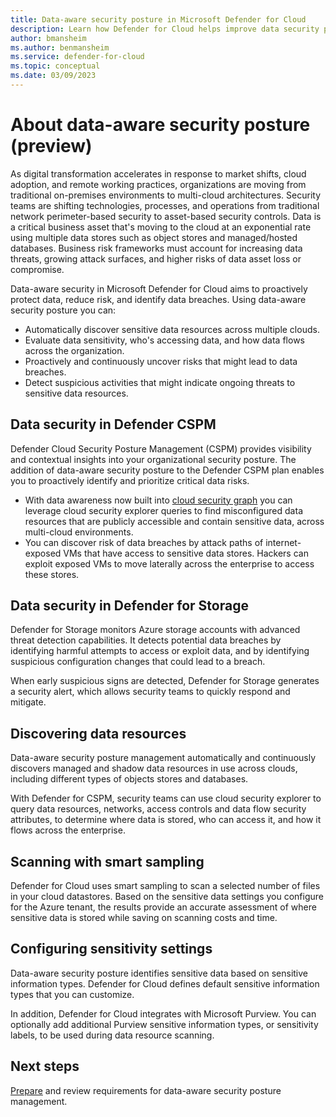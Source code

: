 ```yaml
---
title: Data-aware security posture in Microsoft Defender for Cloud
description: Learn how Defender for Cloud helps improve data security posture in a multi-cloud environment.
author: bmansheim
ms.author: benmansheim
ms.service: defender-for-cloud
ms.topic: conceptual
ms.date: 03/09/2023
---
```

# About data-aware security posture (preview)

As digital transformation accelerates in response to market shifts, cloud adoption, and remote working practices, organizations are moving from traditional on-premises environments to multi-cloud architectures. Security teams are shifting technologies, processes, and operations from traditional network perimeter-based security to asset-based security controls. Data is a critical business asset that's moving to the cloud at an exponential rate using multiple data stores such as object stores and managed/hosted databases. Business risk frameworks must account for increasing data threats, growing attack surfaces, and higher risks of data asset loss or compromise.

Data-aware security in Microsoft Defender for Cloud aims to proactively protect data, reduce risk, and identify data breaches. Using data-aware security posture you can:

- Automatically discover sensitive data resources across multiple clouds.
- Evaluate data sensitivity, who's accessing data, and how data flows across the organization.
- Proactively and continuously uncover risks that might lead to data breaches.
- Detect suspicious activities that might indicate ongoing threats to sensitive data resources.

## Data security in Defender CSPM

Defender Cloud Security Posture Management (CSPM) provides visibility and contextual insights into your organizational security posture. The addition of data-aware security posture to the Defender CSPM plan enables you to proactively identify and prioritize critical data risks.

- With data awareness now built into [cloud security graph](concept-attack-path#what-is-cloud-security-graph.md) you can leverage cloud security explorer queries to find misconfigured data resources that are publicly accessible and contain sensitive data, across multi-cloud environments. 
- You can discover risk of data breaches by attack paths of internet-exposed VMs that have access to sensitive data stores. Hackers can exploit exposed VMs to move laterally across the enterprise to access these stores.

## Data security in Defender for Storage

Defender for Storage monitors Azure storage accounts with advanced threat detection capabilities. It detects potential data breaches by identifying harmful attempts to access or exploit data, and by identifying suspicious configuration changes that could lead to a breach.

When early suspicious signs are detected, Defender for Storage generates a security alert, which allows security teams to quickly respond and mitigate.

## Discovering data resources

Data-aware security posture management automatically and continuously discovers managed and shadow data resources in use across clouds, including different types of objects stores and databases.

With Defender for CSPM, security teams can use cloud security explorer to query data resources, networks, access controls and data flow security attributes, to determine where data is stored, who can access it, and how it flows across the enterprise.

## Scanning with smart sampling

Defender for Cloud uses smart sampling to scan a selected number of files in your cloud datastores. Based on the sensitive data settings you configure for the Azure tenant, the results provide an accurate assessment of where sensitive data is stored while saving on scanning costs and time.

## Configuring sensitivity settings

Data-aware security posture identifies sensitive data based on sensitive information types. Defender for Cloud defines default sensitive information types that you can customize.

In addition, Defender for Cloud integrates with Microsoft Purview. You can optionally add additional Purview sensitive information types, or sensitivity labels, to be used during data resource scanning.



## Next steps

[Prepare](concept-data-security-posture-prepare.md) and review requirements for data-aware security posture management.

